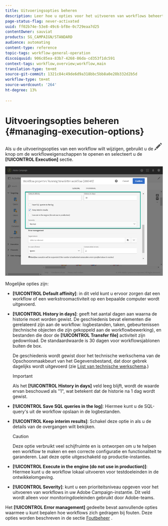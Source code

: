 ```yaml
---
title: Uitvoeringsopties beheren
description: Leer hoe u opties voor het uitvoeren van workflows beheert.
page-status-flag: never-activated
uuid: ff02b74e-53e8-49c6-bf8e-0c729eaa7d25
contentOwner: sauviat
products: SG_CAMPAIGN/STANDARD
audience: automating
content-type: reference
topic-tags: workflow-general-operation
discoiquuid: 906c85ea-83b7-4268-86da-cd353f1dc591
context-tags: workflow,overview;workflow,main
translation-type: tm+mt
source-git-commit: 1321c84c49de6d9a318bbc5bb8a0e28b332d2b5d
workflow-type: tm+mt
source-wordcount: '264'
ht-degree: 13%

---
```



# Uitvoeringsopties beheren {#managing-execution-options}

Als u de uitvoeringsopties van een workflow wilt wijzigen, gebruikt u de ![](assets/edit_darkgrey-24px.png) knop om de workfloweigenschappen te openen en selecteert u de **[!UICONTROL Execution]** sectie.

![](assets/wkf_execution_6.png)

Mogelijke opties zijn:

* **[!UICONTROL Default affinity]**: in dit veld kunt u ervoor zorgen dat een workflow of een werkstroomactiviteit op een bepaalde computer wordt uitgevoerd.

* **[!UICONTROL History in days]**: geeft het aantal dagen aan waarna de historie moet worden gewist. De geschiedenis bevat elementen die gerelateerd zijn aan de workflow: logbestanden, taken, gebeurtenissen (technische objecten die zijn gekoppeld aan de workflowbewerking), en bestanden die door de **[!UICONTROL Transfer file]** activiteit zijn gedownload. De standaardwaarde is 30 dagen voor workflowsjablonen buiten de box.

   De geschiedenis wordt gewist door het technische werkschema van de Opschoonmaakbeurt van het Gegevensbestand, dat door gebrek dagelijks wordt uitgevoerd (zie [Lijst van technische werkschema](../../administration/using/technical-workflows.md).)

   >[!IMPORTANT]
   >
   >Als het **[!UICONTROL History in days]** veld leeg blijft, wordt de waarde ervan beschouwd als &quot;1&quot;, wat betekent dat de historie na 1 dag wordt gewist.

* **[!UICONTROL Save SQL queries in the log]**: Hiermee kunt u de SQL-query&#39;s uit de workflow opslaan in de logbestanden.

* **[!UICONTROL Keep interim results]**: Schakel deze optie in als u de details van de overgangen wilt bekijken.

   >[!CAUTION]
   >
   >Deze optie verbruikt veel schijfruimte en is ontworpen om u te helpen een workflow te maken en een correcte configuratie en functionaliteit te garanderen. Laat deze optie uitgeschakeld op productie-instanties.

* **[!UICONTROL Execute in the engine (do not use in production)]**: Hiermee kunt u de workflow lokaal uitvoeren voor testdoeleinden in de ontwikkelomgeving.

* **[!UICONTROL Severity]**: kunt u een prioriteitsniveau opgeven voor het uitvoeren van workflows in uw Adobe Campaign-instantie. Dit veld wordt alleen voor monitoringdoeleinden gebruikt door Adobe-teams.

Het **[!UICONTROL Error management]** gedeelte bevat aanvullende opties waarmee u kunt bepalen hoe workflows zich gedragen bij fouten. Deze opties worden beschreven in de sectie [Foutbeheer](../../automating/using/monitoring-workflow-execution.md#error-management) .
